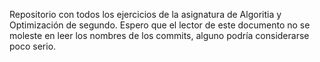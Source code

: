 Repositorio con todos los ejercicios de la asignatura de Algoritia y Optimización de segundo.
Espero que el lector de este documento no se moleste en leer los nombres de los commits, alguno podría considerarse poco serio.
